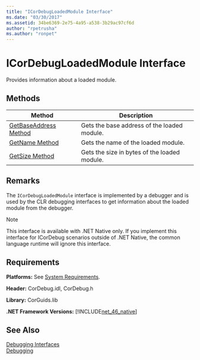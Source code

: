 ```yaml
---
title: "ICorDebugLoadedModule Interface"
ms.date: "03/30/2017"
ms.assetid: 34be6369-2e75-4a95-a538-3b29ac97cf6d
author: "rpetrusha"
ms.author: "ronpet"
---
```

# ICorDebugLoadedModule Interface
Provides information about a loaded module.  
  
## Methods  
  
|Method|Description|  
|------------|-----------------|  
|[GetBaseAddress Method](../../../../docs/framework/unmanaged-api/debugging/icordebugloadedmodule-getbaseaddress-method.md)|Gets the base address of the loaded module.|  
|[GetName Method](../../../../docs/framework/unmanaged-api/debugging/icordebugloadedmodule-getname-method.md)|Gets the name of the loaded module.|  
|[GetSize Method](../../../../docs/framework/unmanaged-api/debugging/icordebugloadedmodule-getsize-method.md)|Gets the size in bytes of the loaded module.|  
  
## Remarks  
 The `ICorDebugLoadedModule` interface is implemented by a debugger and is used by the CLR debugging interfaces to get information about the loaded module from the debugger.  
  
> [!NOTE]
>  This interface is available with .NET Native only. If you implement this interface for ICorDebug scenarios outside of .NET Native, the common language runtime will ignore this interface.  
  
## Requirements  
 **Platforms:** See [System Requirements](../../../../docs/framework/get-started/system-requirements.md).  
  
 **Header:** CorDebug.idl, CorDebug.h  
  
 **Library:** CorGuids.lib  
  
 **.NET Framework Versions:** [!INCLUDE[net_46_native](../../../../includes/net-46-native-md.md)]  
  
## See Also  
 [Debugging Interfaces](../../../../docs/framework/unmanaged-api/debugging/debugging-interfaces.md)  
 [Debugging](../../../../docs/framework/unmanaged-api/debugging/index.md)

